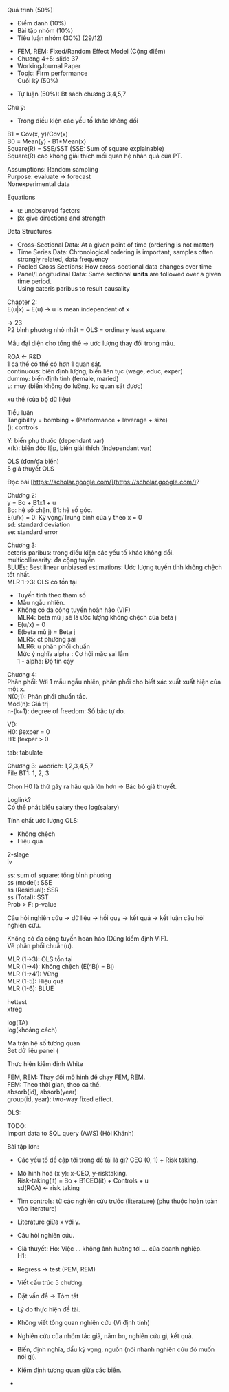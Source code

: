 Quá trình (50%)  
- Điểm danh (10%)  
- Bài tập nhóm (10%)  
- Tiều luận nhóm (30%) (29/12)  
+ FEM, REM: Fixed/Random Effect Model (Cộng điểm)  
+ Chương 4+5: slide 37  
+ WorkingJournal Paper  
+ Topic: Firm performance  
Cuối kỳ (50%)  
- Tự luận (50%): Bt sách chương 3,4,5,7  
  
Chú ý:  
- Trong điều kiện các yếu tố khác không đổi  
  
B1 = Cov(x, y)/Cov(x)  
B0 = Mean(y) - B1*Mean(x)  
Square(R) = SSE/SST (SSE: Sum of square explainable)  
Square(R) cao không giải thích mối quan hệ nhân quả của PT.  
  
  
  
Assumptions: Random sampling  
Purpose: evaluate → forecast  
Nonexperimental data  
  
Equations  
- u: unobserved factors  
- βx give directions and strength  
  
Data Structures  
- Cross-Sectional Data: At a given point of time (ordering is not matter)  
- Time Series Data: Chronological ordering is important, samples often strongly related, data frequency  
- Pooled Cross Sections: How cross-sectional data changes over time  
- Panel/Longitudinal Data: Same sectional **units** are followed over a given time period.  
Using cateris paribus to result causality  
  
Chapter 2:  
E(u|x) = E(u) → u is mean independent of x  
  
→ 23  
P2 bình phương nhỏ nhất = OLS = ordinary least square.  
  
Mẫu đại diện cho tổng thể → ước lượng thay đổi trong mẫu.  
  
ROA ← R&D  
1 cá thể có thể có hơn 1 quan sát.  
continuous: biến định lượng, biến liên tục (wage, educ, exper)  
dummy: biến định tính (female, maried)  
u: muy (biến không đo lường, ko quan sát được)  
  
xu thế (của bộ dữ liệu)  
  
  
  
Tiểu luận  
Tangibility = bombing + (Performance + leverage + size)  
(): controls  
  
Y: biến phụ thuộc (dependant var)  
x(k): biến độc lập, biến giải thích (independant var)  
  
OLS (đơn/đa biến)  
5 giả thuyết OLS  
  
Đọc bài [https://scholar.google.com/](https://scholar.google.com/)?  
  
  
Chương 2:  
y = Bo + B1x1 + u  
Bo: hệ số chặn, B1: hệ số góc.  
E(u/x) = 0: Kỳ vọng/Trung bình của y theo x = 0  
sd: standard deviation  
se: standard error  
  
  
Chương 3:  
ceteris paribus: trong điều kiện các yếu tố khác không đổi.  
multicollirearity: đa cộng tuyến  
BLUEs: Best linear unbiased estimations: Ước lượng tuyến tính không chệch tốt nhất.  
MLR 1→3: OLS có tồn tại  
- Tuyến tính theo tham số  
- Mẫu ngẫu nhiên.  
- Không có đa cộng tuyến hoàn hảo (VIF)  
MLR4: beta mũ j sẽ là ước lượng không chệch của beta j  
- E(u/x) = 0  
- E(beta mũ j) = Beta j  
MLR5: ct phương sai  
MLR6: u phân phối chuẩn  
Mức ý nghĩa alpha : Cơ hội mắc sai lầm  
1 - alpha: Độ tin cậy  
  
Chương 4:  
Phân phối: Với 1 mẫu ngẫu nhiên, phân phối cho biết xác xuất xuất hiện của một x.  
N(0;1): Phân phối chuẩn tắc.  
Mod(n): Giá trị  
n-(k+1): degree of freedom: Số bậc tự do.  
  
VD:  
H0: βexper = 0  
H1: βexper > 0  
  
tab: tabulate  
  
Chương 3: woorich: 1,2,3,4,5,7  
File BT1: 1, 2, 3  
  
Chọn H0 là thứ gây ra hậu quả lớn hơn → Bác bỏ giả thuyết.  
  
  
Loglink?  
Có thể phát biểu salary theo log(salary)  
  
  
  
Tính chất ước lượng OLS:  
- Không chệch  
- Hiệu quả  
  
  
  
2-slage  
iv  
  
  
ss: sum of square: tổng bình phương  
ss (model): SSE  
ss (Residual): SSR  
ss (Total): SST  
Prob > F: p-value  
  
Câu hỏi nghiên cứu → dữ liệu → hồi quy → kết quả → kết luận câu hỏi nghiên cứu.  
  
Không có đa cộng tuyến hoàn hảo (Dùng kiểm định VIF).  
Vẽ phân phối chuẩn(u).  
  
MLR (1→3): OLS tồn tại  
MLR (1→4): Không chệch (E(^Bj) = Bj)  
MLR (1→4’): Vững  
MLR (1-5): Hiệu quả  
MLR (1-6): BLUE  
  
  
hettest  
xtreg  
  
log(TA)  
log(khoảng cách)  
  
Ma trận hệ số tương quan  
Set dữ liệu panel (  
  
Thực hiện kiểm định White  
  
FEM, REM: Thay đổi mô hình để chạy FEM, REM.  
FEM: Theo thời gian, theo cá thể.  
absorb(id), absorb(year)  
group(id, year): two-way fixed effect.  
  
OLS:  
  
  
  
  
  
  
  
  
TODO:  
Import data to SQL query (AWS) (Hỏi Khánh)  
  
  
  
Bài tập lớn:  
- Các yếu tố đề cập tới trong đề tài là gì? CEO (0, 1) + Risk taking.  
- Mô hình hoá (x y): x-CEO, y-risktaking.  
Risk-taking(it) = Bo + B1CEO(it) + Controls + u  
sd(ROA) ← risk taking  
- Tìm controls: từ các nghiên cứu trước (literature) (phụ thuộc hoàn toàn vào literature)  
- Literature giữa x với y.  
- Câu hỏi nghiên cứu.  
- Giả thuyết: Ho: Việc … không ảnh hưởng tới … của doanh nghiệp.  
H1:  
- Regress → test (PEM, REM)  
  
- Viết cấu trúc 5 chương.  
- Đặt vấn đề → Tóm tắt  
- Lý do thực hiện đề tài.  
- Không viết tổng quan nghiên cứu (Vì định tính)  
- Nghiên cứu của nhóm tác giả, năm bn, nghiên cứu gì, kết quả.  
- Biến, định nghĩa, dấu kỳ vọng, nguồn (nói nhanh nghiên cứu đó muốn nói gì).  
- Kiểm định tương quan giữa các biến.  
-